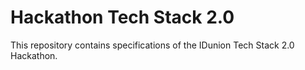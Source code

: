 # Hackathon Tech Stack 2.0

This repository contains specifications of the IDunion Tech Stack 2.0 Hackathon.
